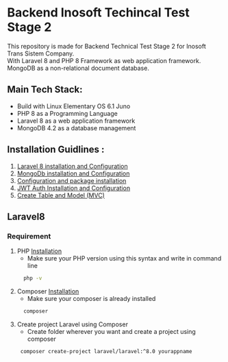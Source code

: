 # Backend Inosoft Techincal Test Stage 2 <br>
This repository is made for Backend Technical Test Stage 2 for Inosoft Trans Sistem Company.<br>
With Laravel 8 and PHP 8 Framework as web application framework.<br>
MongoDB as a non-relational document database.<br>

## Main Tech Stack:<br>
- Build with Linux Elementary OS 6.1 Juno
- PHP 8 as a Programming Language
- Laravel 8 as a web application framework
- MongoDB 4.2 as a database management

## Installation Guidlines :<br>
<ol>
    <li>
      <a href="##laravel8">Laravel 8 installation and Configuration</a>
    </li>
    <li>
      <a href="##mongodb">MongoDb installation and Configuration</a>
    </li>
    <li>
      <a href="##configuration">Configuration and package installation</a>
    </li>
    <li>
      <a href="##jwtauth">JWT Auth Installation and Configuration</a>
    </li>
    <li>
      <a href="##mvc">Create Table and Model (MVC)</a>
    </li>
</ol>

## Laravel8 <br>
### Requirement
1. PHP [Installation](https://computingforgeeks.com/how-to-install-php-on-ubuntu-2)<br>
    * Make sure your PHP version using this syntax and write in command line
    ```sh
      php -v
    ```
2. Composer [Installation](https://getcomposer.org/doc/00-intro.md#installation-linux-unix-macos)<br>
    * Make sure your composer is already installed
    ```sh
      composer
    ```
3. Create project Laravel using Composer <br>
    * Create folder wherever you want and create a project using composer
     ```sh
      composer create-project laravel/laravel:^8.0 yourappname
    ```


